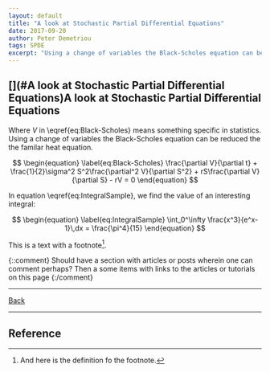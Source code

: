 ```yaml
---
layout: default
title: "A look at Stochastic Partial Differential Equations"
date: 2017-09-20
author: Peter Demetriou
tags: SPDE
excerpt: "Using a change of variables the Black-Scholes equation can be reduced the the familar heat equation."
---
```


## [](#A look at Stochastic Partial Differential Equations)A look at Stochastic Partial Differential Equations

Where $V$ in \eqref{eq:Black-Scholes} means something specific in statistics. Using a change of variables the Black-Scholes equation can be reduced the the familar heat equation.

$$
\begin{equation}
  \label{eq:Black-Scholes}
  \frac{\partial V}{\partial t} + \frac{1}{2}\sigma^2 S^2\frac{\partial^2 V}{\partial S^2} + rS\frac{\partial V}{\partial S} - rV = 0
\end{equation}
$$

In equation \eqref{eq:IntegralSample}, we find the value of an
interesting integral:

$$
\begin{equation}
  \label{eq:IntegralSample}
  \int_0^\infty \frac{x^3}{e^x-1}\,dx = \frac{\pi^4}{15}
\end{equation}
$$

This is a text with a footnote[^1].

{::comment}
Should have a section with articles or posts wherein one can comment perhaps? Then a some items with links to the articles or tutorials on this page
{:/comment}

* * *
<a href="javascript:history.back()">Back</a>

* * *
## [](#Reference)Reference

[^1]: And here is the definition fo the footnote.